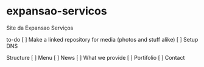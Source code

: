 # expansao-servicos
Site da Expansao Serviços

to-do
[ ] Make a linked repository for media (photos and stuff alike)
[ ] Setup DNS

Structure
[ ] Menu
[ ] News
[ ] What we provide
[ ] Portifolio
[ ] Contact
